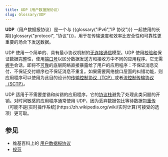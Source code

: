 ```yaml
---
title: UDP（用户数据报协议）
slug: Glossary/UDP
---
```


**UDP**（用户数据报协议）是一个与 {{glossary("IPv6","IP 协议")}} 一起使用的长期{{glossary("protocol", "协议")}}，用于在传输速度和效率比安全性和可靠性更重要的场合下发送数据。

UDP 使用一个简单的、具有最小协议机制的[无连接通信](https://zh.wikipedia.org/wiki/無連接式通訊)模型。UDP 使用[校验和](https://zh.wikipedia.org/wiki/校验和)保证数据完整性，使用[端口号](https://zh.wikipedia.org/wiki/通訊埠)以区分数据发送方和接收方中不同的应用程序。它无需[握手](<https://zh.wikipedia.org/wiki/握手_(技术)>)会话，即将不[可靠](<https://zh.wikipedia.org/wiki/可靠性_(计算机网络)>)的底层网络直接暴露给了用户的应用程序：不保证消息交付、不保证交付顺序也不保证消息不重复。如果需要网络接口层面的纠错功能，则应用程序可以使用为此目的设计的[传输控制协议（TCP）](https://zh.wikipedia.org/wiki/传输控制协议)或者[流控制传输协议（SCTP）](https://zh.wikipedia.org/wiki/流控制传输协议)。

UDP 适用于不需要差错和纠错的应用程序，它的[协议栈](https://zh.wikipedia.org/wiki/协议栈)避免了处理此类问题的开销。对时间敏感的应用程序通常使用 UDP，因为丢弃数据包比等待数据包[重传](https://en.wikipedia.org/wiki/Retransmission_(data_networks))（可能不是[实时操作系统](https://zh.wikipedia.org/wiki/实时计算)可接受的选项）更可取。

## 参见

- 维基百科上的 [用户数据报协议](https://zh.wikipedia.org/wiki/用户数据报协议)
- [规范](https://datatracker.ietf.org/doc/html/rfc768)
